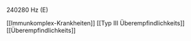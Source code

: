 240280 Hz (E)

[[Immunkomplex-Krankheiten]]
[[Typ III Überempfindlichkeits]]
[[Überempfindlichkeits]]